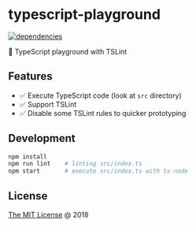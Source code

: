 # typescript-playground

[![dependencies](https://david-dm.org/piecioshka/typescript-playground.svg)](https://github.com/piecioshka/typescript-playground)

:hammer: TypeScript playground with TSLint

## Features

* :white_check_mark: Execute TypeScript code (look at `src` directory)
* :white_check_mark: Support TSLint
* :white_check_mark: Disable some TSLint rules to quicker prototyping

## Development

```bash
npm install
npm run lint    # linting src/index.ts
npm start       # execute src/index.ts with ts-node
```

## License

[The MIT License](http://piecioshka.mit-license.org) @ 2018
